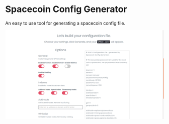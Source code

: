 # Spacecoin Config Generator

An easy to use tool for generating a spacecoin config file.

![Spacecoin Conf Generator](screenshot.png)
